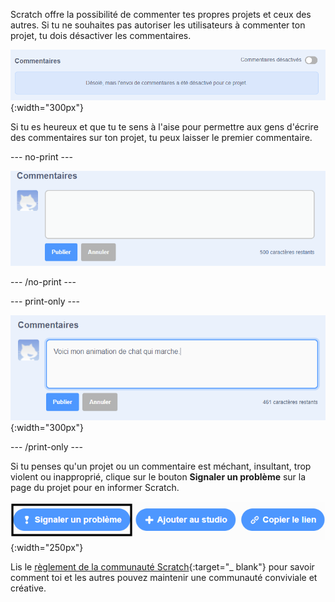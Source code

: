 Scratch offre la possibilité de commenter tes propres projets et ceux des autres. Si tu ne souhaites pas autoriser les utilisateurs à commenter ton projet, tu dois désactiver les commentaires.

![Le curseur « Commentaire désactivé » au-dessus de la case « Commentaires ».](images/comments-off.png){:width="300px"}

Si tu es heureux et que tu te sens à l'aise pour permettre aux gens d'écrire des commentaires sur ton projet, tu peux laisser le premier commentaire.

--- no-print ---

![Tape "Voici mon animation de chat qui marche" dans la case « Commentaires ». Le curseur « Commenter » se trouve sur le côté droit et passe du gris au vert.](images/add_comments.gif)

--- /no-print ---

--- print-only ---

![Cliquer sur le bouton bleu « Publier » sous le commentaire pour le publier.](images/add_comments.png){:width="300px"}

--- /print-only ---

Si tu penses qu'un projet ou un commentaire est méchant, insultant, trop violent ou inapproprié, clique sur le bouton **Signaler un problème** sur la page du projet pour en informer Scratch.

![Le bouton « Signaler un problème » en surbrillance.](images/add_report.png){:width="250px"}

Lis le [règlement de la communauté Scratch](https://scratch.mit.edu/community_guidelines){:target="_ blank"} pour savoir comment toi et les autres pouvez maintenir une communauté conviviale et créative.
